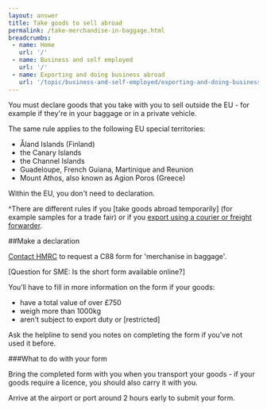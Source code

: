 ```yaml
---
layout: answer
title: Take goods to sell abroad
permalink: /take-merchandise-in-baggage.html
breadcrumbs:
 - name: Home
   url: '/'
 - name: Business and self employed
   url: '/'
 - name: Exporting and doing business abroad
   url: '/topic/business-and-self-employed/exporting-and-doing-business-abroad.html'
---
```

You must declare goods that you take with you to sell outside the EU - for example if they're in your baggage or in a private vehicle.

The same rule applies to the following EU special territories:

- Åland Islands (Finland)   
- the Canary Islands
- the Channel Islands
- Guadeloupe, French Guiana, Martinique and Reunion
- Mount Athos, also known as Agion Poros (Greece)  

Within the EU, you don't need to declaration.

^There are different rules if you [take goods abroad temporarily] (for example samples for a trade fair) or if you [export using a courier or freight forwarder](/guide/starting-to-export/overview.html).

##Make a declaration

[Contact HMRC](https://www.gov.uk/government/organisations/hm-revenue-customs/contact/excise-enquiries) to request a C88 form for 'merchanise in baggage'.

[Question for SME: Is the short form available online?]

You’ll have to fill in more information on the form if your goods:

* have a total value of over £750
* weigh more than 1000kg 
* aren’t subject to export duty or [restricted] 

Ask the helpline to send you notes on completing the form if you've not used it before.

###What to do with your form

Bring the completed form with you when you transport your goods - if your goods require a licence, you should also carry it with you.

Arrive at the airport or port around 2 hours early to submit your form.






